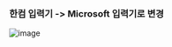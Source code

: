### 한컴 입력기 -> Microsoft 입력기로 변경

![image](https://user-images.githubusercontent.com/38831314/124067374-43e45b80-da75-11eb-8774-97a8a2fdf94b.png)
